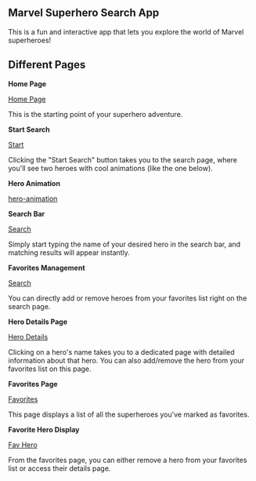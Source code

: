 ## Marvel Superhero Search App

This is a fun and interactive app that lets you explore the world of Marvel superheroes!

## Different Pages

**Home Page**

[Home Page](image.png)

This is the starting point of your superhero adventure.

**Start Search**

[Start](image-1.png)

Clicking the "Start Search" button takes you to the search page, where you'll see two heroes with cool animations (like the one below).

**Hero Animation**

[hero-animation](20240520-1126-34.7660116.gif)

**Search Bar**

[Search](image-2.png)

Simply start typing the name of your desired hero in the search bar, and matching results will appear instantly.

**Favorites Management**

[Search](image-3.png)

You can directly add or remove heroes from your favorites list right on the search page.

**Hero Details Page**

[Hero Details](image-4.png)

Clicking on a hero's name takes you to a dedicated page with detailed information about that hero. You can also add/remove the hero from your favorites list on this page.

**Favorites Page**

[Favorites](image-5.png)

This page displays a list of all the superheroes you've marked as favorites.

**Favorite Hero Display**

[Fav Hero](image-6.png)

From the favorites page, you can either remove a hero from your favorites list or access their details page.

